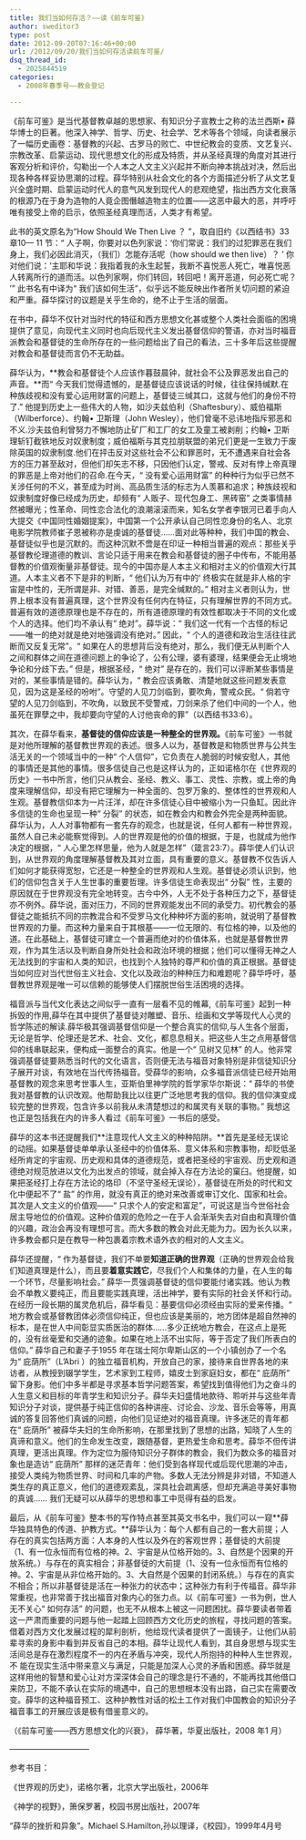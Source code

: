 ```yaml
---
title: 我们当如何存活？——读《前车可鉴》
author: sweditor3
type: post
date: 2012-09-20T07:16:46+00:00
url: /2012/09/20/我们当如何存活读前车可鉴/
dsq_thread_id:
  - 2025844519
categories:
  - 2008年春季号——教会登记

---
```

《前车可鉴》是当代基督教卓越的思想家、有知识分子宣教士之称的法兰西斯• 薛华博士的巨著。他深入神学、哲学、历史、社会学、艺术等各个领域，向读者展示了一幅历史画卷：基督教的兴起、古罗马的败亡、中世纪教会的变质、文艺复兴、宗教改革、启蒙运动、现代思想文化的形成及特质，并从圣经真理的角度对其进行客观分析和评价，勾勒出一个人本之人文主义兴起并不断向神本挑战对决，然后出现各种各样妥协思潮的过程。薛华特别从社会文化的各个方面描述分析了从文艺复兴全盛时期、启蒙运动时代人的意气风发到现代人的悲观绝望，指出西方文化衰落的根源乃在于身为造物的人竟企图僭越造物主的位置——这恶中最大的恶，并呼吁唯有接受上帝的启示，依照圣经真理而活，人类才有希望。

此书的英文原名为“How Should We Then Live ？ ”，取自旧约《以西结书》33 章10— 11 节：“ 人子啊，你要对以色列家说：‘你们常说：我们的过犯罪恶在我们身上，我们必因此消灭，（我们）怎能存活呢（how should we then live）？ ’ 你对他们说：‘主耶和华说：我指着我的永生起誓，我断不喜悦恶人死亡，唯喜悦恶人转离所行的道而活。以色列家啊，你们转回，转回吧！离开恶道，何必死亡呢？ʼ” 此书名有中译为“ 我们该如何生活”，似乎远不能反映出作者所关切问题的紧迫和严重。薛华探讨的议题是关乎生命的，绝不止于生活的层面。

在书中，薛华不仅针对当时代的特征和西方思想文化甚或整个人类社会面临的困境提供了意见，向现代主义同时也向后现代主义发出基督信仰的警语，亦对当时福音派教会和基督徒的生命所存在的一些问题给出了自己的看法，三十多年后这些提醒对教会和基督徒而言仍不无助益。

薛华认为，**教会和基督徒个人应该作暮鼓晨钟，就社会不公及罪恶发出自己的声音。**而“ 今天我们觉得遗憾的，是基督徒应该说话的时候，往往保持缄默.在种族歧视和没有爱心运用财富的问题上，基督徒三缄其口，这就与他们的身份不符了.” 他提到历史上一些伟大的人物，如沙夫兹伯利（Shaftesbury）、威伯福斯（Wilberforce）、约翰• 卫斯理（John Wesley），他们曾毫不忌讳地指斥邪恶和不义.沙夫兹伯利曾努力不懈地防止矿厂和工厂的女工及童工被剥削；约翰• 卫斯理斩钉截铁地反对奴隶制度；威伯福斯与其克拉朋联盟的弟兄们更是一生致力于废除英国的奴隶制度.他们在抨击反对这些社会不公和罪恶时，无不遭遇来自社会各方的压力甚至敌对，但他们却矢志不移，只因他们认定，警戒、反对有悖上帝真理的罪恶是上帝对他们的召命.在今天，“ 没有爱心运用财富” 的种种行为似乎已然不关涉任何的不义，甚至成为时尚、高品质生活的标志为人羡慕和追求；种族歧视和奴隶制度好像已经成为历史，却频有“ 人贩子、现代包身工、黑砖窑” 之类事情赫然被曝光；性革命、同性恋合法化的浪潮滚滚而来，知名女学者李银河已着手向人大提交《中国同性婚姻提案》，中国第一个公开承认自己同性恋身份的名人、北京电影学院教师崔子恩被称亦是虔诚的基督徒……面对此等种种，我们中国的教会、基督徒似乎也是沉默的。而这种沉默不啻是在印证一种相当普遍的观点：那些关乎基督教伦理道德的教训、言论只适于用来在教会和基督徒的圈子中传布，不能用基督教的价值观衡量非基督徒。现今的中国亦是人本主义和相对主义的价值观大行其道。人本主义者不下是非的判断，“ 他们认为万有中的ʻ 终极实在就是非人格的宇宙是中性的，无所谓是非、对错、善恶，是完全缄默的。” 相对主义者则认为，世界上根本没有普遍真理，这个世界没有任何内在特征，只有理解世界的不同方式。普遍有效的道德原理也是不存在的，所有道德原理的有效性都取决于不同的文化或个人的选择。他们均不承认有“ 绝对”。薛华说：“ 我们这一代有一个古怪的标记——唯一的绝对就是绝对地强调没有绝对。” 因此，“ 个人的道德和政治生活往往武断而又反复无常”。“ 如果在人的思想背后没有绝对，那么，我们便无从判断个人之间和群体之间在道德问题上的争论了，公有公理，婆有婆理，结果便会无止境地争论和分歧下去。” 但是，根据圣经，“ 绝对” 是存在的，我们可以评断某些事情是对的，某些事情是错的。薛华认为，“ 教会应该勇敢、清楚地就这些问题发表意见，因为这是圣经的吩咐”。守望的人见刀剑临到，要吹角，警戒众民。“ 倘若守望的人见刀剑临到，不吹角，以致民不受警戒，刀剑来杀了他们中间的一个人，他虽死在罪孽之中，我却要向守望的人讨他丧命的罪”（以西结书33:6）。

其次，在薛华看来，**基督徒的信仰应该是一种整全的世界观。**《前车可鉴》一书就是对他所理解的基督教世界观的表述。很多人以为，基督教是和物质世界与公共生活无关的一个领域当中的一种“ 个人信仰”，它负责在人脆弱的时候安慰人，其他的事情还是其他的事情。很多信徒自己也是这样认为的，正如诺格尔在《世界观的历史》一书中所言，他们只从教会、圣经、教义、事工、灵性、宗教，或上帝的角度来理解信仰，却没有把它理解为一种全面的、包罗万象的、整体性的世界观和人生观。基督教信仰本为一片汪洋，却在许多信徒心目中被缩小为一只鱼缸。因此许多信徒的生命也呈现一种“ 分裂” 的状态，如在教会内和教会外完全是两种面貌。薛华认为，人人对事物都有一套先存的观念，也就是说，任何人都有一种世界观，虽然人自己未必能察觉得到。人的世界观是他的价值的根据，于是，也就成为他作决定的根据，“ 人心里怎样思量，他为人就是怎样”（箴言23:7）。薛华使人们认识到，从世界观的角度理解基督教及其对立面，具有重要的意义。基督教不仅告诉人们如何才能获得宽恕，它还是一种整全的世界观和人生观。基督徒必须认识到，他们的信仰包含关于人生世事的重要哲理。许多信徒生命表现出“ 分裂” 性，主要的原因就在于世界观没有完全地转变。古今中外，人无不处于各种压力之下，基督徒亦不例外。薛华说，面对压力，不同的世界观能发出不同的承受力。初代教会的基督徒之能抵抗不同的宗教混合和不受罗马文化种种坏方面的影响，就说明了基督教世界观的力量。而这种力量来自于其根基——一位无限的、有位格的神，以及他的道。在此基础上，基督徒可建立一个普遍而绝对的价值体系，也就是基督教世界观，作为其生活以及判断自身所处社会和政治环境的根据；他们可以懂得无神之人无法找到的宇宙和人类的知识，也找到个人独特的尊严和价值的真正根据。基督徒当如何应对当代世俗主义社会、文化以及政治的种种压力和难题呢？薛华呼吁，基督教世界观是唯一可以信赖的能够使人们摆脱世俗生活困境的选择。

福音派与当代文化表达之间似乎一直有一层看不见的帷幕,《前车可鉴》起到一种拆毁的作用,薛华在其中提供了基督徒对雕塑、音乐、绘画和文学等现代人心灵的哲学陈述的解读.薛华极其强调基督信仰是一个整合真实的信仰,与人生各个层面，无论是哲学、伦理还是艺术、社会、文化，都息息相关。把这些人生之点用基督信仰的线串联起来，便构成一面整合的真实。他是一个“ 见树又见林” 的人。他非常强调基督徒要熟悉当时代的文化语言，否则便无法与福音对象特别是非信徒知识分子展开对谈，有效地在当代传扬福音。受薛华的影响，众多福音派信徒已经开始用基督教的观念来思考世事人生，亚斯伯里神学院的哲学家华尔斯说：“ 薛华的书使我对基督教的认识改观。他帮助我比以往更广泛地思考我的信仰。我的信仰演变成较完整的世界观，包含许多以前我从未清楚想过的和属灵有关联的事物。” 我想这也正是包括我在内的许多人看过《前车可鉴》一书后的感受。

薛华的这本书还提醒我们**注意现代人文主义的种种陷阱。**首先是圣经无误论的动摇。如果基督徒单单承认圣经中的价值体系、意义体系和宗教事物，却贬低圣经所肯定的宇宙观、历史观和具体的道德规范，或者把圣经的宇宙观、历史观和道德绝对规范放进以文化为出发点的领域，就会掉入存在方法论的窠臼。他提醒，如果把圣经打上存在方法论的烙印（不坚守圣经无误论），基督徒在所处的时代和文化中便起不了“ 盐” 的作用，就没有真正的绝对来改善或审订文化、国家和社会。其次是人文主义的价值观——“ 只求个人的安定和富足”，可说这是当今世俗社会居主导地位的价值观。这种价值观的危险之一在于人会渐渐失去对自由和真理价值的兴趣，政治会再没有理想可言。而大多数的教会对此无能为力。因为长久以来，许多教会都只是在教导一种包裹着宗教术语外衣的相对的人文主义。

薛华还提醒，“ 作为基督徒，我们不单要**知道正确的世界观**（正确的世界观会给我们知道真理是什么），而且要**着意实践它**，尽我们个人和集体的力量，在人生的每一个环节，尽量影响社会。” 薛华一贯强调基督徒的信仰要能付诸实践。他认为教会不单教义要纯正，而且要能实践真理，活出神学，要有实际的社会关怀和行动。在经历一段长期的属灵危机后，薛华看见：基要信仰必须经由实际的爱来传播。“ 地方教会或基督教团体必须信仰纯正，但也应该是美丽的，地方团体是超自然神的标本，是在世人中间彰显实质医治的群体……多少正统地方教会，在这点上是死的，没有丝毫爱和交通的迹象。如果在地上活不出实际，等于否定了我们所表白的信仰。” 薛华自己和妻子于1955 年在瑞士阿尔卑斯山区的一个小镇创办了一个名为“ 庇荫所”（L&#8217;Abri ）的独立福音机构，开放自己的家，接待来自世界各地的来访者，从教授到辍学学生，艺术家到工程师，嬉皮士到家庭妇女，都在“ 庇荫所” 留下身影。他们中多半都是寻求基本哲学问题答案，希望找到值得他们为之奋斗的人生意义和目标的年青学生和知识分子。薛华夫妇盛情地款待、聆听并与这些年青知识分子对谈，提供基于纯正信仰的各种讲座、讨论会、沙龙、音乐会等等，用真诚的答复回答他们真诚的问题，向他们见证绝对的福音真理。许多迷茫的青年都在“ 庇荫所” 被薛华夫妇的生命所影响，在那里找到了思想的出路，知晓了人生的真谛和意义。他们的生命发生改变，跟随基督，更热爱生命和思考。薛华不但传讲真理，更活出真理。作为定位为服侍知识分子群体的教会，我们为数众多的福音对象也是造访“ 庇荫所” 那样的迷茫青年：他们受到各样现代或后现代思潮的冲击，接受人类纯为物质世界、时间和几率的产物。多数人无法分辨是非对错，不知道人类生存的真正意义，他们的道德观紊乱，深具社会疏离感，但却充满追寻美好事物的真诚…… 我们无疑可以从薛华的思想和事工中觅得有益的启发。

最后，从《前车可鉴》整本书的写作特点甚至其英文书名中，我们可以一窥**薛华独具特色的传道、护教方式。**薛华认为：每个人都有自己的一套大前提；人存在的真实包括两方面：人本身的人性以及外在的客观世界；基督徒的大前提（1、有一位永恒而有位格的神。2、宇宙是从位格开始的。3、自然是个因果的开放系统。）与存在的真实相合；非基督徒的大前提（1、没有一位永恒而有位格的神。2、宇宙是从非位格开始的。3、大自然是个因果的封闭系统。）与存在的真实不相合；所以非基督徒是活在一种张力的状态中；这种张力有利于传福音。薛华非常重视，也非常善于找出福音对象内心的张力点。以《前车可鉴》一书为例，世人无不关心“ 如何存活” 的问题，也无不从根本上被这一问题困扰。薛华要读者带着这一严肃而重要的问题与他一起踏上回顾西方文化历史的旅程，寻找问题的答案。借着对西方文化发展过程的犀利剖析，他给现代读者提供了一面镜子，让他们从前辈寻索的身影中看到并反省自己的本相。薛华让现代人看到，其自身思想与现实生活间总是存在激烈程度不一的内在矛盾与冲突，现代人所抱持的种种人生世界观，不 能在现实生活中带来意义与满足，只能是加深人心灵的矛盾和困惑。薛华就是这样用他的智慧和爱心让对方深深体会自己的理念是行不通的，不能再找其他借口来防卫，不能不承认在实际的境遇中，自己的思想根本没有出路，自己实在需要改变。薛华的这种福音预工、这种护教性对话的松土工作对我们中国教会的知识分子福音事工的开展应该是极有借鉴意义的。

（《前车可鉴——西方思想文化的兴衰》， 薛华著，华夏出版社，2008 年1 月）

——————————

参考书目：

《世界观的历史》，诺格尔著，北京大学出版社，2006年

《神学的视野》，箫保罗著，校园书房出版社，2007年

“薛华的挫折和异象”。Michael S.Hamilton,孙以理译，《校园》，1999年4月号